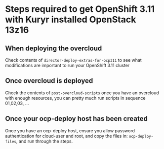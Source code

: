 # Steps required to get OpenShift 3.11 with Kuryr installed OpenStack 13z16

## When deploying the overcloud

Check contents of `director-deploy-extras-for-ocp311` to see what modifications are important to run your OpenShift 3.11 cluster

## Once overcloud is deployed

Check the contents of `post-overcloud-scripts` once you have an overcloud with enough resources, you can pretty much run scripts in sequence 01,02,03, ...

## Once your ocp-deploy host has been created

Once you have an ocp-deploy host, ensure you allow password authentication for cloud-user and root, and copy the files in: `ocp-deploy-files`, and run through the steps.

